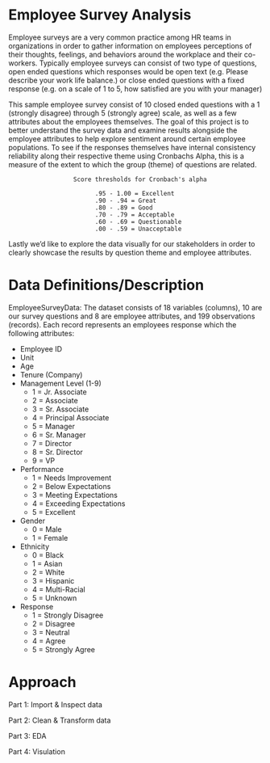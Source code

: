 Employee Survey Analysis
=============================================================

Employee surveys are a very common practice among HR teams in organizations in order to gather information on employees perceptions of their thoughts, feelings, and behaviors around the workplace and their co-workers. Typically employee surveys can consist of two type of questions, open ended questions which responses would be open text (e.g. Please describe your work life balance.) or close ended questions with a fixed response (e.g. on a scale of 1 to 5, how satisfied are you with your manager)

This sample employee survey consist of 10 closed ended questions with a 1 (strongly disagree) through 5 (strongly agree) scale, as well as a few attributes about the employees themselves.  The goal of this project is to better understand the survey data and examine results alongside the employee attributes to help explore sentiment around certain employee populations. To see if the responses themselves have internal consistency reliability along their respective theme using Cronbachs Alpha, this is a measure of the extent to which the group (theme) of questions are related. 
                            
                      Score thresholds for Cronbach's alpha 
                      
                            .95 - 1.00 = Excellent
                            .90 - .94 = Great
                            .80 - .89 = Good
                            .70 - .79 = Acceptable
                            .60 - .69 = Questionable
                            .00 - .59 = Unacceptable

Lastly we’d like to explore the data visually for our stakeholders in order to clearly showcase the results by question theme and employee attributes. 


Data Definitions/Description
=============================================================

EmployeeSurveyData:
The dataset consists of 18 variables (columns), 10 are our survey questions and 8 are employee attributes, and 199 observations (records). Each record represents an employees response which the following attributes: 

- Employee ID
- Unit 
- Age
- Tenure (Company)
- Management Level (1-9) 
  - 1 = Jr. Associate
  - 2 = Associate
  - 3 = Sr. Associate
  - 4 = Principal Associate
  - 5 = Manager
  - 6 = Sr. Manager
  - 7 = Director
  - 8 = Sr. Director
  - 9 = VP
- Performance
  - 1 = Needs Improvement
  - 2 = Below Expectations
  - 3 = Meeting Expectations
  - 4 = Exceeding Expectations
  - 5 = Excellent
- Gender
  - 0 = Male
  - 1 = Female
- Ethnicity
  - 0 = Black
  - 1 = Asian
  - 2 = White
  - 3 = Hispanic
  - 4 = Multi-Racial
  - 5 = Unknown
- Response
  - 1 = Strongly Disagree
  - 2 = Disagree
  - 3 = Neutral
  - 4 = Agree
  - 5 = Strongly Agree



Approach
=============================================================
Part 1: Import & Inspect data

Part 2: Clean & Transform data

Part 3: EDA

Part 4: Visulation
